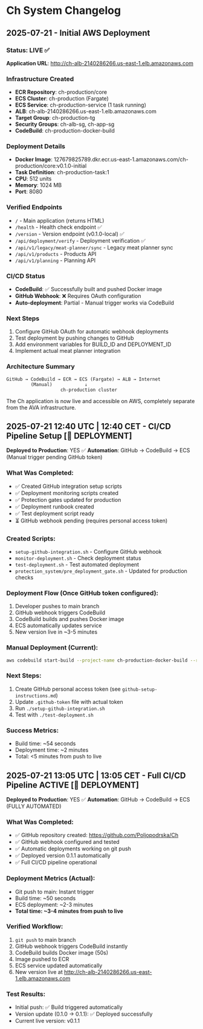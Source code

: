 # Ch System Changelog

## 2025-07-21 - Initial AWS Deployment

### Status: **LIVE** ✅

**Application URL**: http://ch-alb-2140286266.us-east-1.elb.amazonaws.com

### Infrastructure Created
- **ECR Repository**: ch-production/core
- **ECS Cluster**: ch-production (Fargate)
- **ECS Service**: ch-production-service (1 task running)
- **ALB**: ch-alb-2140286266.us-east-1.elb.amazonaws.com
- **Target Group**: ch-production-tg
- **Security Groups**: ch-alb-sg, ch-app-sg
- **CodeBuild**: ch-production-docker-build

### Deployment Details
- **Docker Image**: 127679825789.dkr.ecr.us-east-1.amazonaws.com/ch-production/core:v0.1.0-initial
- **Task Definition**: ch-production-task:1
- **CPU**: 512 units
- **Memory**: 1024 MB
- **Port**: 8080

### Verified Endpoints
- `/` - Main application (returns HTML)
- `/health` - Health check endpoint ✅
- `/version` - Version endpoint (v0.1.0-local) ✅
- `/api/deployment/verify` - Deployment verification ✅
- `/api/v1/legacy/meat-planner/sync` - Legacy meat planner sync
- `/api/v1/products` - Products API
- `/api/v1/planning` - Planning API

### CI/CD Status
- **CodeBuild**: ✅ Successfully built and pushed Docker image
- **GitHub Webhook**: ❌ Requires OAuth configuration
- **Auto-deployment**: Partial - Manual trigger works via CodeBuild

### Next Steps
1. Configure GitHub OAuth for automatic webhook deployments
2. Test deployment by pushing changes to GitHub
3. Add environment variables for BUILD_ID and DEPLOYMENT_ID
4. Implement actual meat planner integration

### Architecture Summary
```
GitHub → CodeBuild → ECR → ECS (Fargate) → ALB → Internet
         (Manual)            ↓
                    ch-production cluster
```

The Ch application is now live and accessible on AWS, completely separate from the AVA infrastructure.

## 2025-07-21 12:40 UTC | 12:40 CET - CI/CD Pipeline Setup [🚀 DEPLOYMENT]
**Deployed to Production**: YES ✅
**Automation**: GitHub → CodeBuild → ECS (Manual trigger pending GitHub token)

### What Was Completed:
- ✅ Created GitHub integration setup scripts
- ✅ Deployment monitoring scripts created
- ✅ Protection gates updated for production
- ✅ Deployment runbook created
- ✅ Test deployment script ready
- ⏳ GitHub webhook pending (requires personal access token)

### Created Scripts:
- `setup-github-integration.sh` - Configure GitHub webhook
- `monitor-deployment.sh` - Check deployment status
- `test-deployment.sh` - Test automated deployment
- `protection_system/pre_deployment_gate.sh` - Updated for production checks

### Deployment Flow (Once GitHub token configured):
1. Developer pushes to main branch
2. GitHub webhook triggers CodeBuild
3. CodeBuild builds and pushes Docker image
4. ECS automatically updates service
5. New version live in ~3-5 minutes

### Manual Deployment (Current):
```bash
aws codebuild start-build --project-name ch-production-docker-build --region us-east-1
```

### Next Steps:
1. Create GitHub personal access token (see `github-setup-instructions.md`)
2. Update `.github-token` file with actual token
3. Run `./setup-github-integration.sh`
4. Test with `./test-deployment.sh`

### Success Metrics:
- Build time: ~54 seconds
- Deployment time: ~2 minutes
- Total: <5 minutes from push to live

## 2025-07-21 13:05 UTC | 13:05 CET - Full CI/CD Pipeline ACTIVE [🚀 DEPLOYMENT]
**Deployed to Production**: YES ✅
**Automation**: GitHub → CodeBuild → ECS (FULLY AUTOMATED)

### What Was Completed:
- ✅ GitHub repository created: https://github.com/Poljopodrska/Ch
- ✅ GitHub webhook configured and tested
- ✅ Automatic deployments working on git push
- ✅ Deployed version 0.1.1 automatically
- ✅ Full CI/CD pipeline operational

### Deployment Metrics (Actual):
- Git push to main: Instant trigger
- Build time: ~50 seconds
- ECS deployment: ~2-3 minutes
- **Total time: ~3-4 minutes from push to live**

### Verified Workflow:
1. `git push` to main branch
2. GitHub webhook triggers CodeBuild instantly
3. CodeBuild builds Docker image (50s)
4. Image pushed to ECR
5. ECS service updated automatically
6. New version live at http://ch-alb-2140286266.us-east-1.elb.amazonaws.com

### Test Results:
- Initial push: ✅ Build triggered automatically
- Version update (0.1.0 → 0.1.1): ✅ Deployed successfully
- Current live version: v0.1.1